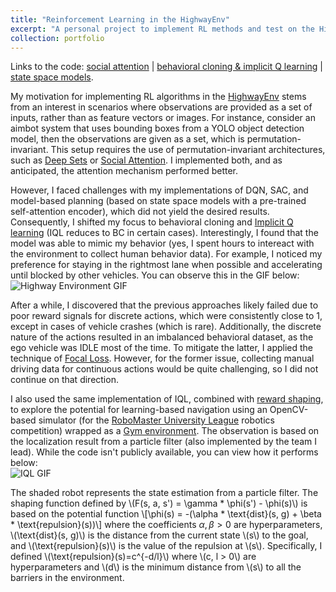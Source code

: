```yaml
---
title: "Reinforcement Learning in the HighwayEnv"
excerpt: "A personal project to implement RL methods and test on the HighwayEnv.<br/><img src='/images/highway_env.gif'>"
collection: portfolio
---
```


Links to the code: [social attention](https://github.com/hanyang-hu/social-attention-exp) \| [behavioral cloning & implicit Q learning](https://github.com/hanyang-hu/imitation-learning-exp) \| [state space models](https://github.com/hanyang-hu/ssm-planning-exp).

My motivation for implementing RL algorithms in the [HighwayEnv](https://github.com/Farama-Foundation/HighwayEnv) stems from an interest in scenarios where observations are provided as a set of inputs, rather than as feature vectors or images. For instance, consider an aimbot system that uses bounding boxes from a YOLO object detection model, then the observations are given as a set, which is permutation-invariant. This setup requires the use of permutation-invariant architectures, such as [Deep Sets](https://arxiv.org/abs/1703.06114) or [Social Attention](https://arxiv.org/abs/1911.12250). I implemented both, and as anticipated, the attention mechanism performed better.

However, I faced challenges with my implementations of DQN, SAC, and model-based planning (based on state space models with a pre-trained self-attention encoder), which did not yield the desired results. Consequently, I shifted my focus to behavioral cloning and [Implicit Q learning](https://arxiv.org/abs/2110.06169) (IQL reduces to BC in certain cases). Interestingly, I found that the model was able to mimic my behavior (yes, I spent hours to intereact with the environment to collect human behavior data). For example, I noticed my preference for staying in the rightmost lane when possible and accelerating until blocked by other vehicles. You can observe this in the GIF below: <br/><img src='/images/highway_env.gif' alt="Highway Environment GIF"><br/>

After a while, I discovered that the previous approaches likely failed due to poor reward signals for discrete actions, which were consistently close to 1, except in cases of vehicle crashes (which is rare). Additionally, the discrete nature of the actions resulted in an imbalanced behavioral dataset, as the ego vehicle was IDLE most of the time. To mitigate the latter, I applied the technique of [Focal Loss](https://arxiv.org/abs/1708.02002). However, for the former issue, collecting manual driving data for continuous actions would be quite challenging, so I did not continue on that direction.

I also used the same implementation of IQL, combined with [reward shaping](https://people.eecs.berkeley.edu/~russell/papers/icml99-shaping.pdf), to explore the potential for learning-based navigation using an OpenCV-based simulator (for the [RoboMaster University League](https://www.robomaster.com/en-US/robo/college-league?djifrom=nav) robotics competition) wrapped as a [Gym environment](https://gymnasium.farama.org/). The observation is based on the localization result from a particle filter (also implemented by the team I lead). While the code isn't publicly available, you can view how it performs below:
<br/><img src='./screen_recording_iql.gif' alt="IQL GIF"><br/>

The shaded robot represents the state estimation from a particle filter. The shaping function defined by \\(F(s, a, s') = \gamma * \phi(s') - \phi(s)\\) is based on the potential function
\\[\phi(s) =  -(\alpha * \text{dist}(s, g) + \beta * \text{repulsion}(s))\\]
where the coefficients $\alpha, \beta > 0$ are hyperparameters, \\(\text{dist}(s, g)\\) is the distance from the current state \\(s\\) to the goal, and \\(\text{repulsion}(s)\\) is the value of the repulsion at \\(s\\). Specifically, I defined \\(\text{repulsion}(s)=c^{-d/l}\\) where \\(c, l > 0\\) are hyperparameters and \\(d\\) is the minimum distance from \\(s\\) to all the barriers in the environment.